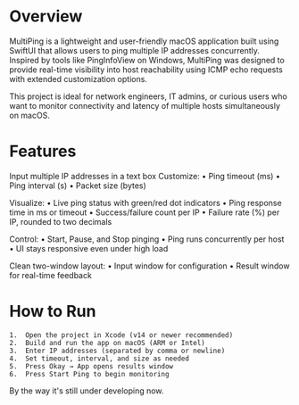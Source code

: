 # Overview

MultiPing is a lightweight and user-friendly macOS application built using SwiftUI that allows users to ping multiple IP addresses concurrently. Inspired by tools like PingInfoView on Windows, MultiPing was designed to provide real-time visibility into host reachability using ICMP echo requests with extended customization options.

This project is ideal for network engineers, IT admins, or curious users who want to monitor connectivity and latency of multiple hosts simultaneously on macOS.

# Features

Input multiple IP addresses in a text box
Customize:
	•	Ping timeout (ms)
	•	Ping interval (s)
	•	Packet size (bytes)

Visualize:
	•	Live ping status with green/red dot indicators
	•	Ping response time in ms or timeout
	•	Success/failure count per IP
	•	Failure rate (%) per IP, rounded to two decimals

Control:
	•	Start, Pause, and Stop pinging
	•	Ping runs concurrently per host
	•	UI stays responsive even under high load

Clean two-window layout:
	•	Input window for configuration
	•	Result window for real-time feedback

# How to Run

	1.	Open the project in Xcode (v14 or newer recommended)
	2.	Build and run the app on macOS (ARM or Intel)
	3.	Enter IP addresses (separated by comma or newline)
	4.	Set timeout, interval, and size as needed
	5.	Press Okay → App opens results window
	6.	Press Start Ping to begin monitoring



By the way it's still under developing now.
